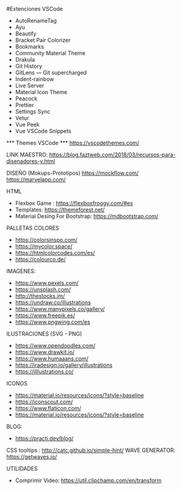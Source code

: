 #Extenciones VSCode
- AutoRenameTag
- Ayu
- Beautify
- Bracket Pair Colorizer
- Bookmarks
- Community Material Theme
- Drakula
- Git History
- GitLens — Git supercharged
- Indent-rainbow
- Live Server
- Material Icon Theme
- Peacock
- Prettier
- Settings Sync
- Vetur
- Vue Peek
- Vue VSCode Snippets

*** Themes VSCode ***
https://vscodethemes.com/

LINK MAESTRO: https://blog.faztweb.com/2018/03/recursos-para-disenadores-y.html

DISEÑO (Mokups-Prototipos) 
https://mockflow.com/
https://marvelapp.com/

HTML
- Flexbox Game : https://flexboxfroggy.com/#es
- Templates: https://themeforest.net/
- Material Desing For Bootstrap: https://mdbootstrap.com/

PALLETAS COLORES
- https://colorsinspo.com/
- https://mycolor.space/
- https://htmlcolorcodes.com/es/
- https://colourco.de/

IMAGENES: 
- https://www.pexels.com/   
- https://unsplash.com/
- http://thestocks.im/
- https://undraw.co/illustrations
- https://www.manypixels.co/gallery/
- https://www.freepik.es/
- https://www.pngwing.com/es

ILUSTRACIONES (SVG - PNG)
- https://www.opendoodles.com/
- https://www.drawkit.io/
- https://www.humaaans.com/
- https://iradesign.io/gallery/illustrations
- https://illlustrations.co/

ICONOS
- https://material.io/resources/icons/?style=baseline
- https://iconscout.com/
- https://www.flaticon.com/
- https://material.io/resources/icons/?style=baseline

BLOG:
- https://practi.dev/blog/

CSS
tooltips : http://catc.github.io/simple-hint/
WAVE GENERATOR: https://getwaves.io/


UTILIDADES
- Comprimir Video: https://util.clipchamp.com/en/transform
